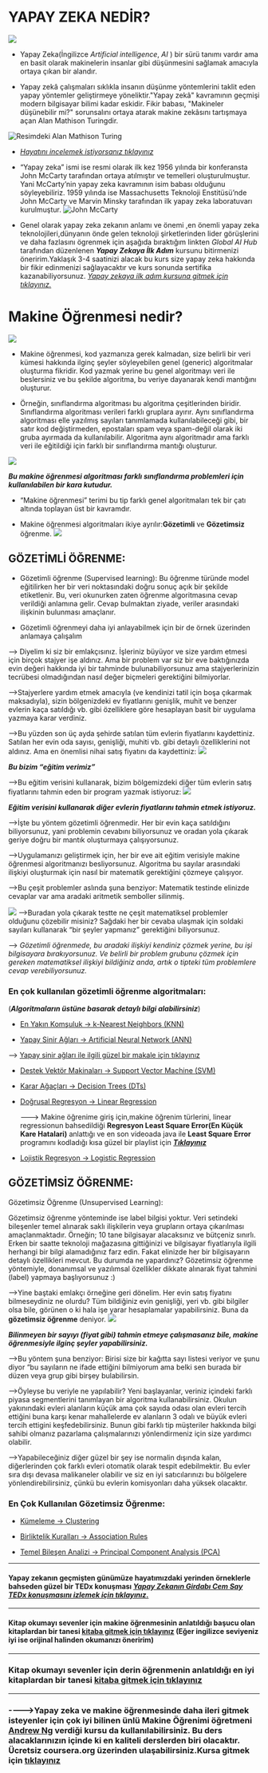 # YAPAY ZEKA NEDİR?
![](https://shiftdelete.net/wp-content/uploads/2021/11/Yapay-zeka-destekli-insansiz-hava-araclari0.jpg)

* Yapay Zeka(İngilizce *Artificial intelligence*, *AI* ) bir sürü tanımı vardır ama en basit olarak makinelerin insanlar gibi düşünmesini sağlamak amacıyla ortaya çıkan bir alandır.

* Yapay zekâ çalışmaları sıklıkla insanın düşünme yöntemlerini taklit eden yapay yöntemler geliştirmeye yöneliktir."Yapay zekâ" kavramının geçmişi modern bilgisayar bilimi kadar eskidir. Fikir babası, "Makineler düşünebilir mi?" sorunsalını ortaya atarak makine zekâsını tartışmaya açan Alan Mathison Turingdir. 
 
 ![Resimdeki  Alan Mathison Turing](https://upload.wikimedia.org/wikipedia/commons/thumb/a/a1/Alan_Turing_Aged_16.jpg/330px-Alan_Turing_Aged_16.jpg)
* [*Hayatını incelemek istiyorsanız tıklayınız*](https://tr.wikipedia.org/wiki/Alan_Turing)

* “Yapay zeka” ismi ise resmi olarak ilk kez 1956 yılında bir konferansta John McCarty tarafından ortaya atılmıştır ve temelleri oluşturulmuştur. Yani McCarty’nin yapay zeka kavramının isim babası olduğunu söyleyebiliriz. 1959 yılında ise Massachusetts Teknoloji Enstitüsü’nde John McCarty ve Marvin Minsky tarafından ilk yapay zeka laboratuvarı kurulmuştur.
  ![John McCarty](https://www.webtekno.com/images/editor/default/0002/73/87074abc0db40b8f033018040717c0faef7e9809.jpeg)

* Genel olarak yapay zeka  zekanın anlamı ve önemi ,en önemli yapay zeka teknolojileri,dünyanın önde gelen teknoloji şirketlerinden lider görüşlerini ve daha fazlasını ögrenmek için aşağıda bıraktığım linkten *Global AI Hub* tarafından düzenlenen ***Yapay Zekaya İlk Adım*** 
kursunu bitirmenizi öneririm.Yaklaşık 3-4 saatinizi alacak bu kurs size yapay zeka hakkında bir fikir edinmenizi sağlayacaktır ve kurs sonunda sertifika kazanabiliyorsunuz.
[*Yapay zekaya ilk adım kursuna gitmek için tıklayınız.*](https://globalaihub.com/courses/yapay-zekaya-ilk-adim/)

# Makine Öğrenmesi nedir?
![](https://miro.medium.com/max/828/0*BtgG25EaA94fM41O)

* Makine öğrenmesi, kod yazmanıza gerek kalmadan, size belirli bir veri kümesi hakkında ilginç şeyler söyleyebilen genel (generic) algoritmalar oluşturma fikridir. Kod yazmak yerine bu genel algoritmayı veri ile beslersiniz ve bu şekilde algoritma, bu veriye dayanarak kendi mantığını oluşturur.

* Örneğin, sınıflandırma algoritması bu algoritma çeşitlerinden biridir. Sınıflandırma algoritması verileri farklı gruplara ayırır. Aynı sınıflandırma algoritması elle yazılmış sayıları tanımlamada kullanılabileceği gibi, bir satır kod değiştirmeden, epostaları spam veya spam-değil olarak iki gruba ayırmada da kullanılabilir. Algoritma aynı algoritmadır ama farklı veri ile eğitildiği için farklı bir sınıflandırma mantığı oluşturur.

![](https://miro.medium.com/max/1400/1*k8o6ok1h-Cpc3FnF4jn9mQ.webp)


***Bu makine öğrenmesi algoritması farklı sınıflandırma problemleri için kullanılabilen bir kara kutudur.***


* “Makine öğrenmesi” terimi bu tip farklı genel algoritmaları tek bir çatı altında toplayan üst bir kavramdır.

* Makine öğrenmesi algoritmaları ikiye ayrılır:**Gözetimli** ve **Gözetimsiz** öğrenme.
![](https://miro.medium.com/max/720/1*UBeCbdU1UtfVZsheIJqHoQ.webp)


## GÖZETİMLİ ÖĞRENME:
* Gözetimli öğrenme (Supervised learning): Bu öğrenme türünde model eğitilirken her bir veri noktasındaki doğru sonuç açık bir şekilde etiketlenir. Bu, veri okunurken zaten öğrenme algoritmasına cevap verildiği anlamına gelir. Cevap bulmaktan ziyade, veriler arasındaki ilişkinin bulunması amaçlanır.

* Gözetimli öğrenmeyi daha iyi anlayabilmek için bir de örnek üzerinden anlamaya çalışalım 

--> Diyelim ki siz bir emlakçısınız. İşleriniz büyüyor ve size yardım etmesi için birçok stajyer işe aldınız. Ama bir problem var siz bir eve baktığınızda evin değeri hakkında iyi bir tahminde bulunabiliyorsunuz ama stajyerlerinizin tecrübesi olmadığından nasıl değer biçmeleri gerektiğini bilmiyorlar.

-->Stajyerlere yardım etmek amacıyla (ve kendinizi tatil için boşa çıkarmak maksadıyla), sizin bölgenizdeki ev fiyatlarını genişlik, muhit ve benzer evlerin kaça satıldığı vb. gibi özelliklere göre hesaplayan basit bir uygulama yazmaya karar verdiniz.

-->Bu yüzden son üç ayda şehirde satılan tüm evlerin fiyatlarını kaydettiniz. Satılan her evin oda sayısı, genişliği, muhiti vb. gibi detaylı özelliklerini not aldınız. Ama en önemlisi nihai satış fiyatını da kaydettiniz:
![](https://miro.medium.com/max/828/1*nywb702xDKrWBbnOW5_0MA.webp)

***Bu bizim “eğitim verimiz”***

-->Bu eğitim verisini kullanarak, bizim bölgemizdeki diğer tüm evlerin satış fiyatlarını tahmin eden bir program yazmak istiyoruz:
![](https://miro.medium.com/max/828/1*usmXLZiKVyk-bhC-F7wBvA.webp)

***Eğitim verisini kullanarak diğer evlerin fiyatlarını tahmin etmek istiyoruz.***

-->İşte bu yöntem gözetimli öğrenmedir. Her bir evin kaça satıldığını biliyorsunuz, yani problemin cevabını biliyorsunuz ve oradan yola çıkarak geriye doğru bir mantık oluşturmaya çalışıyorsunuz.

-->Uygulamanızı geliştirmek için, her bir eve ait eğitim verisiyle makine öğrenmesi algoritmanızı besliyorsunuz. Algoritma bu sayılar arasındaki ilişkiyi oluşturmak için nasıl bir matematik gerektiğini çözmeye çalışıyor.

-->Bu çeşit problemler aslında şuna benziyor: Matematik testinde elinizde cevaplar var ama aradaki aritmetik semboller silinmiş.

![](https://miro.medium.com/max/828/1*RyvJHk2bgHAvtbFt8z6ZbA.webp)
-->Buradan yola çıkarak testte ne çeşit matematiksel problemler olduğunu çözebilir misiniz? Sağdaki her bir cevaba ulaşmak için soldaki sayıları kullanarak “bir şeyler yapmanız” gerektiğini biliyorsunuz.

--> *Gözetimli öğrenmede, bu aradaki ilişkiyi kendiniz çözmek yerine, bu işi bilgisayara bırakıyorsunuz. Ve belirli bir problem grubunu çözmek için gereken matematiksel ilişkiyi bildiğiniz anda, artık o tipteki tüm problemlere cevap verebiliyorsunuz.*

### En çok kullanılan gözetimli öğrenme algoritmaları:
(***Algoritmaların üstüne basarak detaylı bilgi alabilirsiniz***)
* [En Yakın Komşuluk → k-Nearest Neighbors (KNN)](https://bilgisayarkavramlari.com/2008/11/17/knn-k-nearest-neighborhood-en-yakin-k-komsu/)

* [Yapay Sinir Ağları → Artificial Neural Network (ANN)](https://bilgisayarkavramlari.com/2008/10/02/yapay-sinir-aglari-artificial-neural-networks/)

--> [Yapay sinir ağları ile ilgili güzel bir makale için tıklayınız](https://medium.com/@k.ulgen90/makine-%C3%B6%C4%9Frenimi-b%C3%B6l%C3%BCm-3-4b160df1f4c8)

* [Destek Vektör Makinaları → Support Vector Machine (SVM)](https://medium.com/@k.ulgen90/makine-%C3%B6%C4%9Frenimi-b%C3%B6l%C3%BCm-4-destek-vekt%C3%B6r-makineleri-2f8010824054) 


* [Karar Ağaçları → Decision Trees (DTs)](https://medium.com/@k.ulgen90/makine-%C3%B6%C4%9Frenimi-b%C3%B6l%C3%BCm-5-karar-a%C4%9Fa%C3%A7lar%C4%B1-c90bd7593010)
* [Doğrusal Regresyon → Linear Regression](https://medium.com/kodcular/makine-%C3%B6%C4%9Frenimi-b%C3%B6l%C3%BCm-6-regresyon-3d837236eb6b)
  
  ---> Makine öğrenime giriş için,makine öğrenim türlerini, linear regressionun bahsedildiği **Regresyon Least Square Error(En Küçük Kare Hatalari)** anlattığı ve en son videoada java ile **Least Square Error** programını kodladığı kısa güzel bir playlist için [***Tıklayınız***](https://www.youtube.com/watch?v=FKoFVzTMRog&list=PLstEgQdEnMSaU-tyKVrpuFVveVeqWfg0b)



* [Lojistik Regresyon → Logistic Regression](https://medium.com/@k.ulgen90/lojistik-regresyon-makine-%C3%B6%C4%9Frenimi-b%C3%B6l%C3%BCm-7-c6bc685a4084)


## GÖZETİMSİZ ÖĞRENME:
Gözetimsiz Öğrenme (Unsupervised Learning):

Gözetimsiz öğrenme yönteminde ise label bilgisi yoktur. Veri setindeki bileşenler temel alınarak saklı ilişkilerin veya grupların ortaya çıkarılması amaçlanmaktadır. Örneğin; 10 tane bilgisayar alacaksınız ve bütçeniz sınırlı. Erken bir saatte teknoloji mağazasına gittiğinizi ve bilgisayar fiyatlarıyla ilgili herhangi bir bilgi alamadığınız farz edin. Fakat elinizde her bir bilgisayarın detaylı özellikleri mevcut. Bu durumda ne yapardınız? Gözetimsiz öğrenme yöntemiyle, donanımsal ve yazılımsal özellikler dikkate alınarak fiyat tahmini (label) yapmaya başlıyorsunuz :)

-->Yine baştaki emlakçı örneğine geri dönelim. Her evin satış fiyatını bilmeseydiniz ne olurdu? Tüm bildiğiniz evin genişliği, yeri vb. gibi bilgiler olsa bile, görünen o ki hala işe yarar hesaplamalar yapabilirsiniz. Buna da **gözetimsiz öğrenme** deniyor.
![](https://miro.medium.com/max/640/1*GaoWKVcaGOez2NVtzGKpyw.webp)

***Bilinmeyen bir sayıyı (fiyat gibi) tahmin etmeye çalışmasanız bile, makine öğrenmesiyle ilginç şeyler yapabilirsiniz.***

-->Bu yöntem şuna benziyor: Birisi size bir kağıtta sayı listesi veriyor ve şunu diyor “bu sayıların ne ifade ettiğini bilmiyorum ama belki sen burada bir düzen veya grup gibi birşey bulabilirsin.



-->Öyleyse bu veriyle ne yapılabilir? Yeni başlayanlar, veriniz içindeki farklı piyasa segmentlerini tanımlayan bir algoritma kullanabilirsiniz. Okulun yakınındaki evleri alanların küçük ama çok sayıda odası olan evleri tercih ettiğini buna karşı kenar mahallelerde ev alanların 3 odalı ve büyük evleri tercih ettigini keşfedebilirsiniz. Bunun gibi farklı tip müşteriler hakkında bilgi sahibi olmanız pazarlama çalışmalarınızı yönlendirmeniz için size yardımcı olabilir.

-->Yapabileceğiniz diğer güzel bir şey ise normalin dışında kalan, diğerlerinden çok farklı evleri otomatik olarak tespit edebilmektir. Bu evler sıra dışı devasa malikaneler olabilir ve siz en iyi satıcılarınızı bu bölgelere yönlendirebilirsiniz, çünkü bu evlerin komisyonları daha yüksek olacaktır.

### En Çok Kullanılan Gözetimsiz Öğrenme:
* [Kümeleme → Clustering](https://medium.com/@ekrem.hatipoglu/machine-learning-clustering-k%C3%BCmeleme-k-means-algorithm-part-13-be33aeef4fc8)

* [Birliktelik Kuralları → Association Rules](https://www.veribilimiokulu.com/associationrulesanalysis/)

* [Temel Bileşen Analizi → Principal Component Analysis (PCA)](https://medium.com/@gulcanogundur/pca-principal-component-analysis-temel-bile%C5%9Fenler-analizi-bf9098751c62#:~:text=T%C3%BCrk%C3%A7esi%20%E2%80%9CTemel%20Bile%C5%9Fenler%20Analizi%E2%80%9D%20olan,indirgemeyi%20sa%C4%9Flamak%20olan%20bir%20tekniktir.)

------------------------
#### Yapay zekanın geçmişten günümüze hayatımızdaki yerinden örneklerle bahseden güzel bir TEDx konuşması [***Yapay Zekanın Girdabı Cem Say TEDx konuşmasını izlemek için tıklayınız.***](https://www.youtube.com/watch?v=HNVA4nLzkpQ)
-------------
#### Kitap okumayı sevenler için makine öğrenmesinin anlatıldığı başucu olan kitaplardan bir tanesi [kitaba gitmek için tıklayınız](https://www.amazon.com.tr/Scikit-Learn-TensorFlow-Uygulamal%C4%B1-Geli%C5%9Ftirmek-Konseptler/dp/6050624828/ref=asc_df_6050624828/?tag=trshpngglede-21&linkCode=df0&hvadid=540942491897&hvpos=&hvnetw=g&hvrand=4983035058394969732&hvpone=&hvptwo=&hvqmt=&hvdev=c&hvdvcmdl=&hvlocint=&hvlocphy=1012782&hvtargid=pla-1460676299885&psc=1) (Eğer ingilizce seviyeniz iyi ise orijinal halinden okumanızı öneririm)

--------------------------


### Kitap okumayı sevenler için derin öğrenmenin anlatıldığı  en iyi kitaplardan bir tanesi [kitaba gitmek için tıklayınız](https://www.dr.com.tr/Kitap/Python-ile-Derin-Ogrenme/Francois-Chollet/Egitim-Basvuru/Egitim/urunno=0001874770001)
---------

 ### ---->Yapay zeka ve makine öğrenmesinde daha ileri gitmek isteyenler için çok iyi bilinen ünlü Makine Öğrenimi öğretmeni [**Andrew Ng**](https://www.coursera.org/instructor/andrewng) verdiği kursu da kullanılabilirsiniz. Bu ders alacaklarınızın içinde ki en kaliteli derslerden biri olacaktır. Ücretsiz coursera.org üzerinden ulaşabilirsiniz.Kursa gitmek için [**tıklayınız**](https://www.coursera.org/learn/ai-for-everyone)
